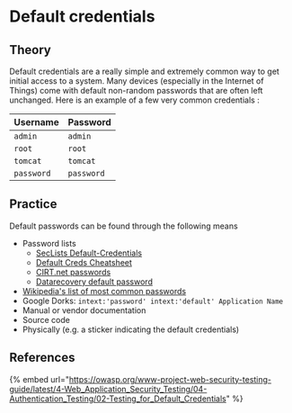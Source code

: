 # Default credentials

## Theory

Default credentials are a really simple and extremely common way to get initial access to a system. Many devices (especially in the Internet of Things) come with default non-random passwords that are often left unchanged. Here is an example of a few very common credentials :

| Username   | Password   |
| ---------- | ---------- |
| `admin`    | `admin`    |
| `root`     | `root`     |
| `tomcat`   | `tomcat`   |
| `password` | `password` |

## Practice

Default passwords can be found through the following means

* Password lists
  * [SecLists Default-Credentials](https://github.com/danielmiessler/SecLists/tree/master/Passwords/Default-Credentials)
  * [Default Creds Cheatsheet](https://github.com/ihebski/DefaultCreds-cheat-sheet/blob/main/DefaultCreds-Cheat-Sheet.csv)
  * [CIRT.net passwords](https://cirt.net/passwords)
  * [Datarecovery default password](https://datarecovery.com/rd/default-passwords/)
* [Wikipedia's list of most common passwords](https://en.wikipedia.org/wiki/List_of_the_most_common_passwords)
* Google Dorks: `intext:'password' intext:'default' Application Name`
* Manual or vendor documentation
* Source code
* Physically (e.g. a sticker indicating the default credentials)

## References

{% embed url="https://owasp.org/www-project-web-security-testing-guide/latest/4-Web_Application_Security_Testing/04-Authentication_Testing/02-Testing_for_Default_Credentials" %}
